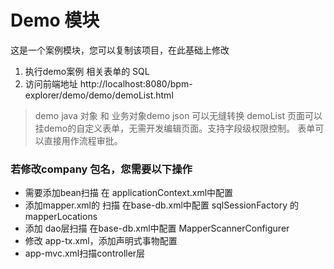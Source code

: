 # Demo 模块

这是一个案例模块，您可以复制该项目，在此基础上修改

1. 执行demo案例 相关表单的 SQL
2. 访问前端地址  http://localhost:8080/bpm-explorer/demo/demo/demoList.html  

> demo java 对象 和 业务对象demo json 可以无缝转换
demoList 页面可以挂demo的自定义表单，无需开发编辑页面。支持字段级权限控制。
表单可以直接用作流程审批。

 
 ### 若修改company 包名，您需要以下操作
 - 需要添加bean扫描 在 applicationContext.xml中配置
 - 添加mapper.xml的 扫描 在base-db.xml中配置 sqlSessionFactory 的 mapperLocations
 - 添加 dao层扫描 在base-db.xml中配置  MapperScannerConfigurer
 - 修改 app-tx.xml，添加声明式事物配置
 - app-mvc.xml扫描controller层